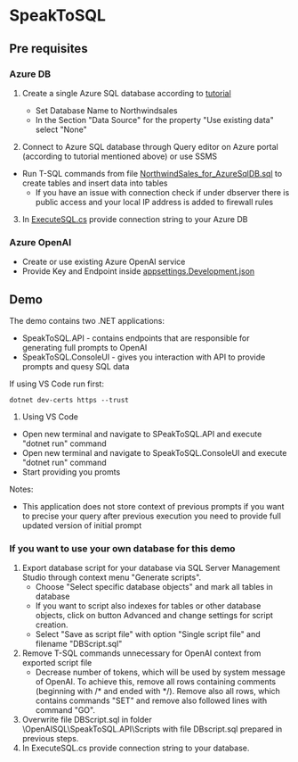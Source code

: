 # SpeakToSQL

## Pre requisites

### Azure DB
1. Create a single Azure SQL database according to [tutorial](https://learn.microsoft.com/en-us/azure/azure-sql/database/single-database-create-quickstart?view=azuresql&tabs=azure-portal)
    - Set Database Name to Northwindsales
    - In the Section "Data Source" for the property "Use existing data" select "None" 

2. Connect to Azure SQL database through Query editor on Azure portal (according to tutorial mentioned above) or use SSMS 
- Run T-SQL commands from file [NorthwindSales_for_AzureSqlDB.sql](NorthwindSales_for_AzureSqlDB.sql) to create tables and insert data into tables
    - If you have an issue with connection check if under dbserver there is public access and your local IP address is added to firewall rules

3. In [ExecuteSQL.cs](SpeakToSQL.ConsoleUI/ExecuteSQL.cs) provide connection string to your Azure DB 

### Azure OpenAI
- Create or use existing Azure OpenAI service
- Provide Key and Endpoint inside [appsettings.Development.json](SpeakToSQL.API/appsettings.Development.json)

## Demo

The demo contains two .NET applications:
- SpeakToSQL.API - contains endpoints that are responsible for generating full prompts to OpenAI
- SpeakToSQL.ConsoleUI - gives you interaction with API to provide prompts and quesy SQL data

If using VS Code run first:
```
dotnet dev-certs https --trust
```

1. Using VS Code
- Open new terminal and navigate to SPeakToSQL.API and execute "dotnet run" command
- Open new terminal and navigate to SpeakToSQL.ConsoleUI and execute "dotnet run" command
- Start providing you promts

Notes:
- This application does not store context of previous prompts if you want to precise your query after previous execution you need to provide full updated version of initial prompt


### If you want to use your own database for this demo
 1. Export database script for your database via SQL Server Management Studio through context menu "Generate scripts".
      - Choose "Select specific database objects" and mark all tables in database
      - If you want to script also indexes for tables or other database objects, click on button Advanced and change settings for script creation.        
      - Select "Save as script file" with option "Single script file" and filename "DBScript.sql"
 2. Remove T-SQL commands unnecessary for OpenAI context from exported script file
      - Decrease number of tokens, which will be used by system message of OpenAI. To achieve this, remove all rows containing comments (beginning with /* and ended with */). Remove also all rows, which contains commands "SET" and remove also followed lines with command "GO".
 3. Overwrite file DBScript.sql in folder \OpenAISQL\SpeakToSQL.API\Scripts with file DBscript.sql prepared in previous steps. 
 4. In ExecuteSQL.cs provide connection string to your database.
